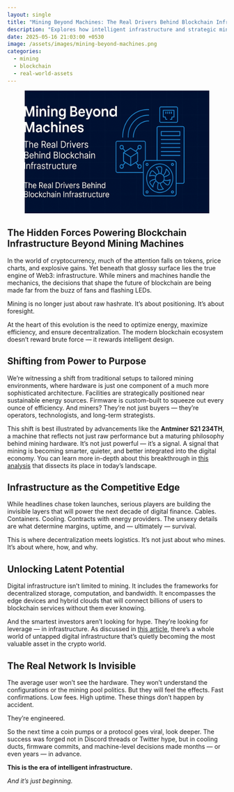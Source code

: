 ```yaml
---
layout: single
title: "Mining Beyond Machines: The Real Drivers Behind Blockchain Infrastructure"
description: "Explores how intelligent infrastructure and strategic mining decisions shape the future of blockchain beyond machines and hashrate."
date: 2025-05-16 21:03:00 +0530
image: /assets/images/mining-beyond-machines.png
categories: 
  - mining
  - blockchain
  - real-world-assets
---
```


<figure style="text-align: center;">
  <img src="/assets/images/mining-beyond-machines.png" alt="Mining Beyond Machines: The Real Drivers Behind Blockchain Infrastructure" width="1024" style="max-width:100%; height:auto;" />
</figure>

## The Hidden Forces Powering Blockchain Infrastructure Beyond Mining Machines

In the world of cryptocurrency, much of the attention falls on tokens, price charts, and explosive gains. Yet beneath that glossy surface lies the true engine of Web3: infrastructure. While miners and machines handle the mechanics, the decisions that shape the future of blockchain are being made far from the buzz of fans and flashing LEDs.

Mining is no longer just about raw hashrate. It’s about positioning. It’s about foresight.

At the heart of this evolution is the need to optimize energy, maximize efficiency, and ensure decentralization. The modern blockchain ecosystem doesn’t reward brute force — it rewards intelligent design.

## Shifting from Power to Purpose

We’re witnessing a shift from traditional setups to tailored mining environments, where hardware is just one component of a much more sophisticated architecture. Facilities are strategically positioned near sustainable energy sources. Firmware is custom-built to squeeze out every ounce of efficiency. And miners? They’re not just buyers — they’re operators, technologists, and long-term strategists.

This shift is best illustrated by advancements like the **Antminer S21 234TH**, a machine that reflects not just raw performance but a maturing philosophy behind mining hardware. It’s not just powerful — it’s a signal. A signal that mining is becoming smarter, quieter, and better integrated into the digital economy. You can learn more in-depth about this breakthrough in [this analysis](https://www.futurecryptoblockchain.xyz/mining/antminer-s21-234th/) that dissects its place in today’s landscape.

## Infrastructure as the Competitive Edge

While headlines chase token launches, serious players are building the invisible layers that will power the next decade of digital finance. Cables. Containers. Cooling. Contracts with energy providers. The unsexy details are what determine margins, uptime, and — ultimately — survival.

This is where decentralization meets logistics. It’s not just about who mines. It’s about where, how, and why.

## Unlocking Latent Potential

Digital infrastructure isn’t limited to mining. It includes the frameworks for decentralized storage, computation, and bandwidth. It encompasses the edge devices and hybrid clouds that will connect billions of users to blockchain services without them ever knowing.

And the smartest investors aren’t looking for hype. They’re looking for leverage — in infrastructure. As discussed in [this article](https://www.futurecryptoblockchain.xyz/blockchain/unlocking-digital-currencies-blockchain/), there’s a whole world of untapped digital infrastructure that’s quietly becoming the most valuable asset in the crypto world.

## The Real Network Is Invisible

The average user won’t see the hardware. They won’t understand the configurations or the mining pool politics. But they will feel the effects. Fast confirmations. Low fees. High uptime. These things don’t happen by accident.

They’re engineered.

So the next time a coin pumps or a protocol goes viral, look deeper. The success was forged not in Discord threads or Twitter hype, but in cooling ducts, firmware commits, and machine-level decisions made months — or even years — in advance.

**This is the era of intelligent infrastructure.**

*And it’s just beginning.*
